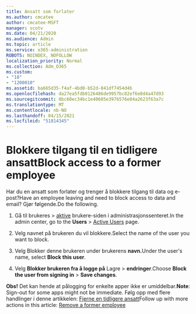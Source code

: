 ```yaml
---
title: Ansatt som forlater
ms.author: cmcatee
author: cmcatee-MSFT
manager: scotv
ms.date: 04/21/2020
ms.audience: Admin
ms.topic: article
ms.service: o365-administration
ROBOTS: NOINDEX, NOFOLLOW
localization_priority: Normal
ms.collection: Adm_O365
ms.custom:
- "18"
- "1200010"
ms.assetid: ba665d35-f4af-4bd0-b52d-841df7454d4b
ms.openlocfilehash: da27ea5fdb0126486de9957bc82ef6e8d4a47d93
ms.sourcegitcommit: 8bc60ec34bc1e40685e3976576e04a2623f63a7c
ms.translationtype: MT
ms.contentlocale: nb-NO
ms.lasthandoff: 04/15/2021
ms.locfileid: "51814345"
---
```

# <a name="block-access-to-a-former-employee"></a><span data-ttu-id="63607-102">Blokkere tilgang til en tidligere ansatt</span><span class="sxs-lookup"><span data-stu-id="63607-102">Block access to a former employee</span></span>

<span data-ttu-id="63607-103">Har du en ansatt som forlater og trenger å blokkere tilgang til data og e-post?</span><span class="sxs-lookup"><span data-stu-id="63607-103">Have an employee leaving and need to block access to data and email?</span></span> <span data-ttu-id="63607-104">Gjør følgende.</span><span class="sxs-lookup"><span data-stu-id="63607-104">Do the following.</span></span>
  
1. <span data-ttu-id="63607-105">Gå til brukeres  \> [aktive](https://go.microsoft.com/fwlink/p/?linkid=834822) brukere-siden i administrasjonssenteret.</span><span class="sxs-lookup"><span data-stu-id="63607-105">In the admin center, go to the **Users** \> [Active Users](https://go.microsoft.com/fwlink/p/?linkid=834822) page.</span></span>

2. <span data-ttu-id="63607-106">Velg navnet på brukeren du vil blokkere.</span><span class="sxs-lookup"><span data-stu-id="63607-106">Select the name of the user you want to block.</span></span>

3. <span data-ttu-id="63607-107">Velg Blokker denne brukeren under brukerens **navn.**</span><span class="sxs-lookup"><span data-stu-id="63607-107">Under the user's name, select **Block this user**.</span></span>

4. <span data-ttu-id="63607-108">Velg **Blokker brukeren fra å logge på** Lagre \> **endringer**.</span><span class="sxs-lookup"><span data-stu-id="63607-108">Choose **Block the user from signing in** \> **Save changes**.</span></span>

<span data-ttu-id="63607-109">**Obs!** Det kan hende at pålogging for enkelte apper ikke er umiddelbar.</span><span class="sxs-lookup"><span data-stu-id="63607-109">**Note**: Sign-out for some apps might not be immediate.</span></span> <span data-ttu-id="63607-110">Følg opp med flere handlinger i denne artikkelen: [Fjerne en tidligere ansatt](https://docs.microsoft.com/microsoft-365/admin/add-users/remove-former-employee)</span><span class="sxs-lookup"><span data-stu-id="63607-110">Follow up with more actions in this article: [Remove a former employee](https://docs.microsoft.com/microsoft-365/admin/add-users/remove-former-employee)</span></span>